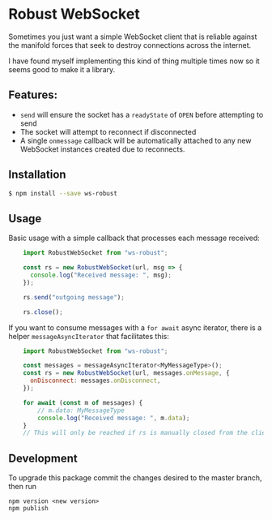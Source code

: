 # Robust WebSocket

Sometimes you just want a simple WebSocket client that is reliable against the manifold forces that
seek to destroy connections across the internet.

I have found myself implementing this kind of thing multiple times now so it seems good to make it a
library.

## Features:

 - `send` will ensure the socket has a `readyState` of `OPEN` before attempting to send
 - The socket will attempt to reconnect if disconnected
 - A single `onmessage` callback will be automatically attached to any new WebSocket instances
   created due to reconnects.

## Installation

```sh
$ npm install --save ws-robust
```

## Usage

Basic usage with a simple callback that processes each message received:

```javascript
    import RobustWebSocket from "ws-robust";

    const rs = new RobustWebSocket(url, msg => {
      console.log("Received message: ", msg);
    });

    rs.send("outgoing message");

    rs.close();
```

If you want to consume messages with a `for await` async iterator, there is a helper
`messageAsyncIterator` that facilitates this:

```javascript
    import RobustWebSocket from "ws-robust";

    const messages = messageAsyncIterator<MyMessageType>();
    const rs = new RobustWebSocket(url, messages.onMessage, {
      onDisconnect: messages.onDisconnect,
    });

    for await (const m of messages) {
        // m.data: MyMessageType
        console.log("Received message: ", m.data);
    }
    // This will only be reached if rs is manually closed from the client side.
```

## Development

To upgrade this package commit the changes desired to the master branch, then run

```
npm version <new version>
npm publish
```
